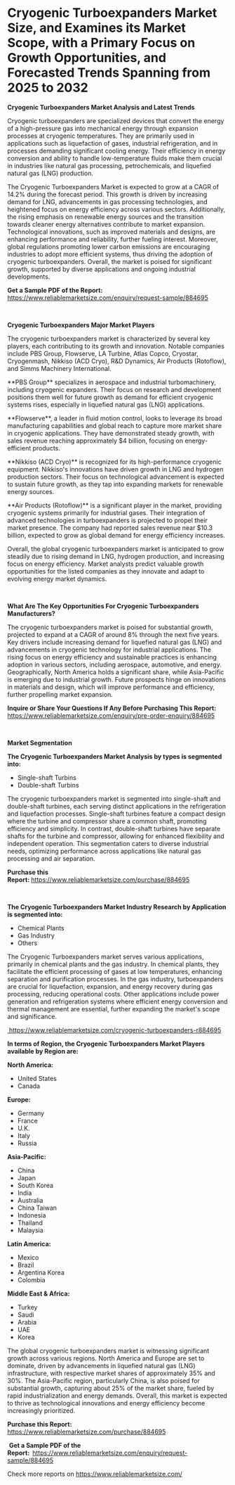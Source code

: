<p><h1>Cryogenic Turboexpanders Market Size, and Examines its Market Scope, with a Primary Focus on Growth Opportunities, and Forecasted Trends Spanning from 2025 to 2032</h1></p><p><strong>Cryogenic Turboexpanders Market Analysis and Latest Trends</strong></p>
<p><p>Cryogenic turboexpanders are specialized devices that convert the energy of a high-pressure gas into mechanical energy through expansion processes at cryogenic temperatures. They are primarily used in applications such as liquefaction of gases, industrial refrigeration, and in processes demanding significant cooling energy. Their efficiency in energy conversion and ability to handle low-temperature fluids make them crucial in industries like natural gas processing, petrochemicals, and liquefied natural gas (LNG) production.</p><p>The Cryogenic Turboexpanders Market is expected to grow at a CAGR of 14.2% during the forecast period. This growth is driven by increasing demand for LNG, advancements in gas processing technologies, and heightened focus on energy efficiency across various sectors. Additionally, the rising emphasis on renewable energy sources and the transition towards cleaner energy alternatives contribute to market expansion. Technological innovations, such as improved materials and designs, are enhancing performance and reliability, further fueling interest. Moreover, global regulations promoting lower carbon emissions are encouraging industries to adopt more efficient systems, thus driving the adoption of cryogenic turboexpanders. Overall, the market is poised for significant growth, supported by diverse applications and ongoing industrial developments.</p></p>
<p><strong>Get a Sample PDF of the Report:&nbsp;</strong> <a href="https://www.reliablemarketsize.com/enquiry/request-sample/884695?utm_campaign=3447&utm_medium=2&utm_source=Github&utm_content=ia&utm_term=11042025&utm_id=cryogenic-turboexpanders">https://www.reliablemarketsize.com/enquiry/request-sample/884695</a></p>
<p>&nbsp;</p>
<p><strong>Cryogenic Turboexpanders Major Market Players</strong></p>
<p><p>The cryogenic turboexpanders market is characterized by several key players, each contributing to its growth and innovation. Notable companies include PBS Group, Flowserve, LA Turbine, Atlas Copco, Cryostar, Cryogenmash, Nikkiso (ACD Cryo), R&D Dynamics, Air Products (Rotoflow), and Simms Machinery International. </p><p>**PBS Group** specializes in aerospace and industrial turbomachinery, including cryogenic expanders. Their focus on research and development positions them well for future growth as demand for efficient cryogenic systems rises, especially in liquefied natural gas (LNG) applications.</p><p>**Flowserve**, a leader in fluid motion control, looks to leverage its broad manufacturing capabilities and global reach to capture more market share in cryogenic applications. They have demonstrated steady growth, with sales revenue reaching approximately $4 billion, focusing on energy-efficient products.</p><p>**Nikkiso (ACD Cryo)** is recognized for its high-performance cryogenic equipment. Nikkiso's innovations have driven growth in LNG and hydrogen production sectors. Their focus on technological advancement is expected to sustain future growth, as they tap into expanding markets for renewable energy sources.</p><p>**Air Products (Rotoflow)** is a significant player in the market, providing cryogenic systems primarily for industrial gases. Their integration of advanced technologies in turboexpanders is projected to propel their market presence. The company had reported sales revenue near $10.3 billion, expected to grow as global demand for energy efficiency increases.</p><p>Overall, the global cryogenic turboexpanders market is anticipated to grow steadily due to rising demand in LNG, hydrogen production, and increasing focus on energy efficiency. Market analysts predict valuable growth opportunities for the listed companies as they innovate and adapt to evolving energy market dynamics.</p></p>
<p>&nbsp;</p>
<p><strong>What Are The Key Opportunities For Cryogenic Turboexpanders Manufacturers?</strong></p>
<p><p>The cryogenic turboexpanders market is poised for substantial growth, projected to expand at a CAGR of around 8% through the next five years. Key drivers include increasing demand for liquefied natural gas (LNG) and advancements in cryogenic technology for industrial applications. The rising focus on energy efficiency and sustainable practices is enhancing adoption in various sectors, including aerospace, automotive, and energy. Geographically, North America holds a significant share, while Asia-Pacific is emerging due to industrial growth. Future prospects hinge on innovations in materials and design, which will improve performance and efficiency, further propelling market expansion.</p></p>
<p><strong>Inquire or Share Your Questions If Any Before Purchasing This Report:</strong> <a href="https://www.reliablemarketsize.com/enquiry/pre-order-enquiry/884695?utm_campaign=3447&utm_medium=2&utm_source=Github&utm_content=ia&utm_term=11042025&utm_id=cryogenic-turboexpanders">https://www.reliablemarketsize.com/enquiry/pre-order-enquiry/884695</a></p>
<p>&nbsp;</p>
<p><strong>Market Segmentation</strong></p>
<p><strong>The Cryogenic Turboexpanders Market Analysis by types is segmented into:</strong></p>
<p><ul><li>Single-shaft Turbins</li><li>Double-shaft Turbins</li></ul></p>
<p><p>The cryogenic turboexpanders market is segmented into single-shaft and double-shaft turbines, each serving distinct applications in the refrigeration and liquefaction processes. Single-shaft turbines feature a compact design where the turbine and compressor share a common shaft, promoting efficiency and simplicity. In contrast, double-shaft turbines have separate shafts for the turbine and compressor, allowing for enhanced flexibility and independent operation. This segmentation caters to diverse industrial needs, optimizing performance across applications like natural gas processing and air separation.</p></p>
<p><strong>Purchase this Report:&nbsp;</strong><a href="https://www.reliablemarketsize.com/purchase/884695?utm_campaign=3447&utm_medium=2&utm_source=Github&utm_content=ia&utm_term=11042025&utm_id=cryogenic-turboexpanders">https://www.reliablemarketsize.com/purchase/884695</a></p>
<p>&nbsp;</p>
<p><strong>The Cryogenic Turboexpanders Market Industry Research by Application is segmented into:</strong></p>
<p><ul><li>Chemical Plants</li><li>Gas Industry</li><li>Others</li></ul></p>
<p><p>The Cryogenic Turboexpanders market serves various applications, primarily in chemical plants and the gas industry. In chemical plants, they facilitate the efficient processing of gases at low temperatures, enhancing separation and purification processes. In the gas industry, turboexpanders are crucial for liquefaction, expansion, and energy recovery during gas processing, reducing operational costs. Other applications include power generation and refrigeration systems where efficient energy conversion and thermal management are essential, further expanding the market's scope and significance.</p></p>
<p><a href="https://www.reliablemarketsize.com/cryogenic-turboexpanders-r884695?utm_campaign=3447&utm_medium=2&utm_source=Github&utm_content=ia&utm_term=11042025&utm_id=cryogenic-turboexpanders">&nbsp;https://www.reliablemarketsize.com/cryogenic-turboexpanders-r884695</a></p>
<p><strong>In terms of Region, the Cryogenic Turboexpanders Market Players available by Region are:</strong></p>
<p>
    <p> <strong> North America: </strong>
        <ul>
            <li>United States</li>
            <li>Canada</li>
        </ul>
        </p> 
    <p> <strong> Europe: </strong>
        <ul>
            <li>Germany</li>
            <li>France</li>
            <li>U.K.</li>
            <li>Italy</li>
            <li>Russia</li>
        </ul>
        </p> 
    <p> <strong> Asia-Pacific: </strong>
        <ul>
            <li>China</li>
            <li>Japan</li>
            <li>South Korea</li>
            <li>India</li>
            <li>Australia</li>
            <li>China Taiwan</li>
            <li>Indonesia</li>
            <li>Thailand</li>
            <li>Malaysia</li>
        </ul>
        </p> 
    <p> <strong> Latin America: </strong>
        <ul>
            <li>Mexico</li>
            <li>Brazil</li>
            <li>Argentina Korea</li>
            <li>Colombia</li>
        </ul>
        </p> 
    <p> <strong> Middle East & Africa: </strong>
        <ul>
            <li>Turkey</li>
            <li>Saudi</li>
            <li>Arabia</li>
            <li>UAE</li>
            <li>Korea</li>
        </ul>
    </p>
    </p>
<p><p>The global cryogenic turboexpanders market is witnessing significant growth across various regions. North America and Europe are set to dominate, driven by advancements in liquefied natural gas (LNG) infrastructure, with respective market shares of approximately 35% and 30%. The Asia-Pacific region, particularly China, is also poised for substantial growth, capturing about 25% of the market share, fueled by rapid industrialization and energy demands. Overall, this market is expected to thrive as technological innovations and energy efficiency become increasingly prioritized.</p></p>
<p><strong>Purchase this Report: </strong><a href="https://www.reliablemarketsize.com/purchase/884695?utm_campaign=3447&utm_medium=2&utm_source=Github&utm_content=ia&utm_term=11042025&utm_id=cryogenic-turboexpanders">https://www.reliablemarketsize.com/purchase/884695</a></p>
<p>&nbsp;<strong>Get a Sample PDF of the Report:&nbsp;&nbsp;</strong><a href="https://www.reliablemarketsize.com/enquiry/request-sample/884695?utm_campaign=3447&utm_medium=2&utm_source=Github&utm_content=ia&utm_term=11042025&utm_id=cryogenic-turboexpanders">https://www.reliablemarketsize.com/enquiry/request-sample/884695</a></p>
<p><strong></strong></p>
<p>Check more reports on <a href="https://www.reliablemarketsize.com/?utm_campaign=3447&utm_medium=2&utm_source=Github&utm_content=ia&utm_term=11042025&utm_id=cryogenic-turboexpanders">https://www.reliablemarketsize.com/</a></p>